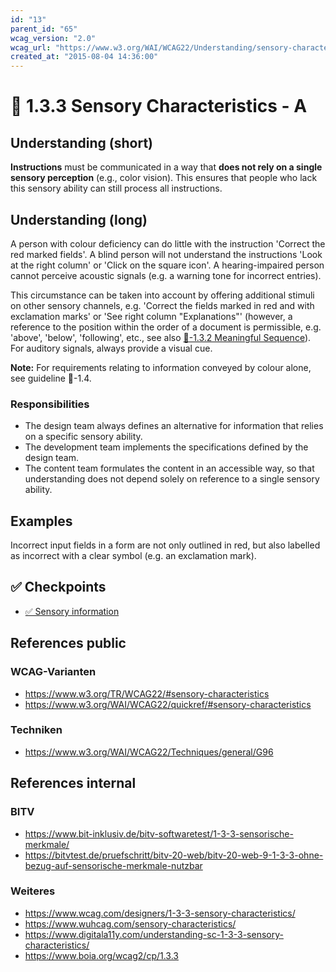 ```yaml
---
id: "13"
parent_id: "65"
wcag_version: "2.0"
wcag_url: "https://www.w3.org/WAI/WCAG22/Understanding/sensory-characteristics.html"
created_at: "2015-08-04 14:36:00"
---
```


# 📜 1.3.3 Sensory Characteristics - A

## Understanding (short)

**Instructions** must be communicated in a way that **does not rely on a single sensory perception** (e.g., color vision). This ensures that people who lack this sensory ability can still process all instructions.

## Understanding (long)

A person with colour deficiency can do little with the instruction 'Correct the red marked fields'. A blind person will not understand the instructions 'Look at the right column' or 'Click on the square icon'. A hearing-impaired person cannot perceive acoustic signals (e.g. a warning tone for incorrect entries).

This circumstance can be taken into account by offering additional stimuli on other sensory channels, e.g. 'Correct the fields marked in red and with exclamation marks' or 'See right column "Explanations"' (however, a reference to the position within the order of a document is permissible, e.g. 'above', 'below', 'following', etc., see also [📜-1.3.2 Meaningful Sequence](/en/wcag/1.3.2-meaningful-sequence)). For auditory signals, always provide a visual cue.

**Note:** For requirements relating to information conveyed by colour alone, see guideline 📜-1.4.

### Responsibilities

- The design team always defines an alternative for information that relies on a specific sensory ability.
- The development team implements the specifications defined by the design team.
- The content team formulates the content in an accessible way, so that understanding does not depend solely on reference to a single sensory ability.

## Examples

Incorrect input fields in a form are not only outlined in red, but also labelled as incorrect with a clear symbol (e.g. an exclamation mark).

## ✅ Checkpoints

- [✅ Sensory information](sensory-information)

## References public

### WCAG-Varianten
- <https://www.w3.org/TR/WCAG22/#sensory-characteristics>
- <https://www.w3.org/WAI/WCAG22/quickref/#sensory-characteristics>

### Techniken
- <https://www.w3.org/WAI/WCAG22/Techniques/general/G96>

## References internal

### BITV
- <https://www.bit-inklusiv.de/bitv-softwaretest/1-3-3-sensorische-merkmale/>
- <https://bitvtest.de/pruefschritt/bitv-20-web/bitv-20-web-9-1-3-3-ohne-bezug-auf-sensorische-merkmale-nutzbar>

### Weiteres
- <https://www.wcag.com/designers/1-3-3-sensory-characteristics/>
- <https://www.wuhcag.com/sensory-characteristics/>
- <https://www.digitala11y.com/understanding-sc-1-3-3-sensory-characteristics/>
- <https://www.boia.org/wcag2/cp/1.3.3>
